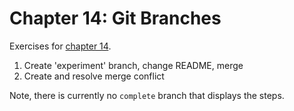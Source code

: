 # Chapter 14: Git Branches

Exercises for [chapter 14](https://info201.github.io/git-branches.html). 

1. Create 'experiment' branch, change README, merge
2. Create and resolve merge conflict

Note, there is currently no `complete` branch that displays the steps.
